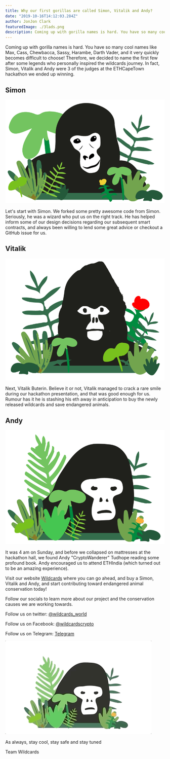```yaml
---
title: Why our first gorillas are called Simon, Vitalik and Andy?
date: "2019-10-16T14:12:03.284Z"
author: JonJon Clark
featuredImage: ./3lads.png
description: Coming up with gorilla names is hard. You have so many cool names like Max, Cass, Chewbacca, Sassy, Harambe, Darth Vader, and it very quickly becomes difficult to choose!
---
```


Coming up with gorilla names is hard. You have so many cool names like Max, Cass, Chewbacca, Sassy, Harambe, Darth Vader, and it very quickly becomes difficult to choose! Therefore, we decided to name the first few after some legends who personally inspired the wildcards journey. In fact, Simon, Vitalik and Andy were 3 of the judges at the ETHCapeTown hackathon we ended up winning.

## Simon

![simon](./simon.png "Simon Wildcard")

Let's start with Simon. We forked some pretty awesome code from Simon. Seriously, he was a wizard who put us on the right track. He has helped inform some of our design decisions regarding our subsequent smart contracts, and always been willing to lend some great advice or checkout a GitHub issue for us.

## Vitalik

![Vitalik](./vitalik2.png "Vitalik Wildcard")

Next, Vitalik Buterin. Believe it or not, Vitalik managed to crack a rare smile during our hackathon presentation, and that was good enough for us. Rumour has it he is stashing his eth away in anticipation to buy the newly released wildcards and save endangered animals.

## Andy

![Andy](./andy.png "Andy Wildcard")

It was 4 am on Sunday, and before we collapsed on mattresses at the hackathon hall, we found Andy "CryptoWanderer" Tudhope reading some profound book. Andy encouraged us to attend ETHIndia (which turned out to be an amazing experience).

Visit our website [Wildcards](https://wildcards.world) where you can go ahead, and buy a Simon, Vitalik and Andy, and start contributing toward endangered animal conservation today!

Follow our socials to learn more about our project and the conservation causes we are working towards.

Follow us on twitter: [@wildcards_world](https://twitter.com/wildcards_world)

Follow us on Facebook: [@wildcardscrypto](https://www.facebook.com/wildcardscrypto)

Follow us on Telegram: [Telegram](https://t.me/wildcardsworld)

![thuglife](./thuggorilla.gif "Thuglife harberger tax")

As always, stay cool, stay safe and stay tuned

Team Wildcards
